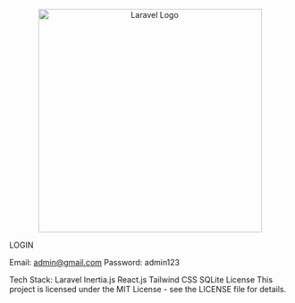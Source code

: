 <p align="center"><a href="https://laravel.com" target="_blank"><img src="https://raw.githubusercontent.com/laravel/art/master/logo-lockup/5%20SVG/2%20CMYK/1%20Full%20Color/laravel-logolockup-cmyk-red.svg" width="400" alt="Laravel Logo"></a></p>

LOGIN

Email: admin@gmail.com
Password: admin123


Tech Stack:
Laravel
Inertia.js
React.js
Tailwind CSS
SQLite
License
This project is licensed under the MIT License - see the LICENSE file for details.




